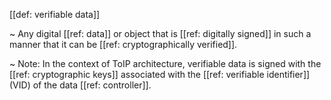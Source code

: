 [[def: verifiable data]]

~ Any digital [[ref: data]] or object that is [[ref: digitally signed]] in such a manner that it can be [[ref: cryptographically verified]]. 

~ Note: In the context of ToIP architecture, verifiable data is signed with the [[ref: cryptographic keys]] associated with the [[ref: verifiable identifier]] (VID) of the data [[ref: controller]].
